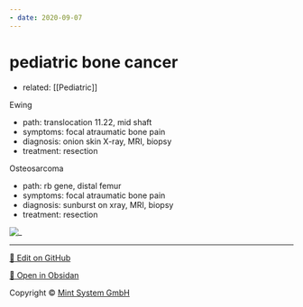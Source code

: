 ```yaml
---
- date: 2020-09-07
---
```


# pediatric bone cancer

- related: [[Pediatric]]

Ewing

- path: translocation 11.22, mid shaft
- symptoms: focal atraumatic bone pain
- diagnosis: onion skin X-ray, MRI, biopsy
- treatment: resection

Osteosarcoma

- path: rb gene, distal femur
- symptoms: focal atraumatic bone pain
- diagnosis: sunburst on xray, MRI, biopsy
- treatment: resection

![_](https://i.imgur.com/zRCE2NQ.png)


<hr>

[📝 Edit on GitHub](https://github.com/Mint-System/Knowledge/blob/master/pediatric%20bone%20cancer.md)

[📂 Open in Obsidan](obsidian://open?vault=Knowledge%20Mint%20System&file=pediatric%20bone%20cancer.md ':target=_self')

<footer>Copyright © <a href="https://www.mint-system.ch/">Mint System GmbH</a></footer>